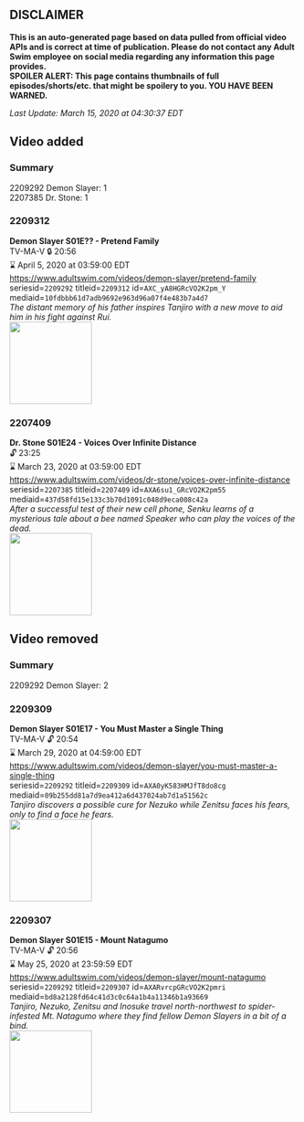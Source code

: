 ## DISCLAIMER
**This is an auto-generated page based on data pulled from official video APIs and is correct at time of publication. Please do not contact any Adult Swim employee on social media regarding any information this page provides.**  
**SPOILER ALERT: This page contains thumbnails of full episodes/shorts/etc. that might be spoilery to you. YOU HAVE BEEN WARNED.**  

_Last Update: March 15, 2020 at 04:30:37 EDT_
## Video added
### Summary
2209292 Demon Slayer: 1  
2207385 Dr. Stone: 1  
### 2209312
**Demon Slayer S01E?? - Pretend Family**  
TV-MA-V 🔒 20:56  
⌛ April 5, 2020 at 03:59:00 EDT  
https://www.adultswim.com/videos/demon-slayer/pretend-family  
seriesid=`2209292` titleid=`2209312` id=`AXC_yA8HGRcVO2K2pm_Y` mediaid=`10fdbbb61d7adb9692e963d96a07f4e483b7a4d7`  
_The distant memory of his father inspires Tanjiro with a new move to aid him in his fight against Rui._  
<a href="https://media.cdn.adultswim.com/uploads/20200309/thumbnails/2_20391051598-DemonSlayer_020.jpg"><img src="https://media.cdn.adultswim.com/uploads/20200309/thumbnails/2_20391051598-DemonSlayer_020.jpg" height="144px" /></a>
### 2207409
**Dr. Stone S01E24 - Voices Over Infinite Distance**  
 🔓 23:25  
⌛ March 23, 2020 at 03:59:00 EDT  
https://www.adultswim.com/videos/dr-stone/voices-over-infinite-distance  
seriesid=`2207385` titleid=`2207409` id=`AXA6su1_GRcVO2K2pm55` mediaid=`437d58fd15e133c3b70d1091c048d9eca008c42a`  
_After a successful test of their new cell phone, Senku learns of a mysterious tale about a bee named Speaker who can play the voices of the dead._  
<a href="https://media.cdn.adultswim.com/uploads/20200212/thumbnails/2_202121339255-DrStone_124.jpg"><img src="https://media.cdn.adultswim.com/uploads/20200212/thumbnails/2_202121339255-DrStone_124.jpg" height="144px" /></a>
## Video removed
### Summary
2209292 Demon Slayer: 2  
### 2209309
**Demon Slayer S01E17 - You Must Master a Single Thing**  
TV-MA-V 🔓 20:54  
⌛ March 29, 2020 at 04:59:00 EDT  
https://www.adultswim.com/videos/demon-slayer/you-must-master-a-single-thing  
seriesid=`2209292` titleid=`2209309` id=`AXA0yK583HMJfT8do8cg` mediaid=`09b255dd81a7d9ea412a6d437024ab7d1a51562c`  
_Tanjiro discovers a possible cure for Nezuko while Zenitsu faces his fears, only to find a face he fears._  
<a href="https://media.cdn.adultswim.com/uploads/20200211/thumbnails/2_20211105255-DemonSlayer_017.jpg"><img src="https://media.cdn.adultswim.com/uploads/20200211/thumbnails/2_20211105255-DemonSlayer_017.jpg" height="144px" /></a>
### 2209307
**Demon Slayer S01E15 - Mount Natagumo**  
TV-MA-V 🔓 20:56  
⌛ May 25, 2020 at 23:59:59 EDT  
https://www.adultswim.com/videos/demon-slayer/mount-natagumo  
seriesid=`2209292` titleid=`2209307` id=`AXARvrcpGRcVO2K2pmri` mediaid=`bd8a2128fd64c41d3c0c64a1b4a11346b1a93669`  
_Tanjiro, Nezuko, Zenitsu and Inosuke travel north-northwest to spider-infested Mt. Natagumo where they find fellow Demon Slayers in a bit of a bind._  
<a href="https://media.cdn.adultswim.com/uploads/20200204/thumbnails/2_20241447520-demonslayer_015.jpg"><img src="https://media.cdn.adultswim.com/uploads/20200204/thumbnails/2_20241447520-demonslayer_015.jpg" height="144px" /></a>
